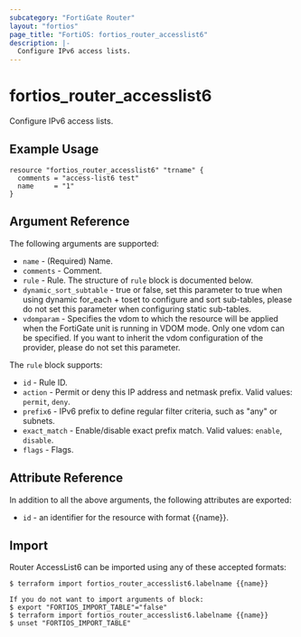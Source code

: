 ```yaml
---
subcategory: "FortiGate Router"
layout: "fortios"
page_title: "FortiOS: fortios_router_accesslist6"
description: |-
  Configure IPv6 access lists.
---
```


# fortios_router_accesslist6
Configure IPv6 access lists.

## Example Usage

```hcl
resource "fortios_router_accesslist6" "trname" {
  comments = "access-list6 test"
  name     = "1"
}
```

## Argument Reference

The following arguments are supported:

* `name` - (Required) Name.
* `comments` - Comment.
* `rule` - Rule. The structure of `rule` block is documented below.
* `dynamic_sort_subtable` - true or false, set this parameter to true when using dynamic for_each + toset to configure and sort sub-tables, please do not set this parameter when configuring static sub-tables.
* `vdomparam` - Specifies the vdom to which the resource will be applied when the FortiGate unit is running in VDOM mode. Only one vdom can be specified. If you want to inherit the vdom configuration of the provider, please do not set this parameter.

The `rule` block supports:

* `id` - Rule ID.
* `action` - Permit or deny this IP address and netmask prefix. Valid values: `permit`, `deny`.
* `prefix6` - IPv6 prefix to define regular filter criteria, such as "any" or subnets.
* `exact_match` - Enable/disable exact prefix match. Valid values: `enable`, `disable`.
* `flags` - Flags.


## Attribute Reference

In addition to all the above arguments, the following attributes are exported:
* `id` - an identifier for the resource with format {{name}}.

## Import

Router AccessList6 can be imported using any of these accepted formats:
```
$ terraform import fortios_router_accesslist6.labelname {{name}}

If you do not want to import arguments of block:
$ export "FORTIOS_IMPORT_TABLE"="false"
$ terraform import fortios_router_accesslist6.labelname {{name}}
$ unset "FORTIOS_IMPORT_TABLE"
```
